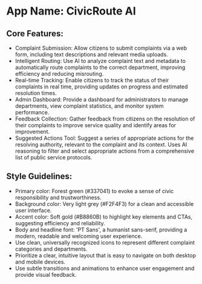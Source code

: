 # **App Name**: CivicRoute AI

## Core Features:

- Complaint Submission: Allow citizens to submit complaints via a web form, including text descriptions and relevant media uploads.
- Intelligent Routing: Use AI to analyze complaint text and metadata to automatically route complaints to the correct department, improving efficiency and reducing misrouting.
- Real-time Tracking: Enable citizens to track the status of their complaints in real time, providing updates on progress and estimated resolution times.
- Admin Dashboard: Provide a dashboard for administrators to manage departments, view complaint statistics, and monitor system performance.
- Feedback Collection: Gather feedback from citizens on the resolution of their complaints to improve service quality and identify areas for improvement.
- Suggested Actions Tool: Suggest a series of appropriate actions for the resolving authority, relevant to the complaint and its context. Uses AI reasoning to filter and select appropriate actions from a comprehensive list of public service protocols.

## Style Guidelines:

- Primary color: Forest green (#337041) to evoke a sense of civic responsibility and trustworthiness.
- Background color: Very light grey (#F2F4F3) for a clean and accessible user interface.
- Accent color: Soft gold (#B8860B) to highlight key elements and CTAs, suggesting efficiency and reliability.
- Body and headline font: 'PT Sans', a humanist sans-serif, providing a modern, readable and welcoming user experience.
- Use clean, universally recognized icons to represent different complaint categories and departments.
- Prioritize a clear, intuitive layout that is easy to navigate on both desktop and mobile devices.
- Use subtle transitions and animations to enhance user engagement and provide visual feedback.